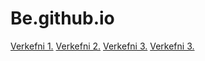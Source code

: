 # Be.github.io
[Verkefni 1.](Verkefni-1/index.html)
[Verkefni 2.](Verkefni-2/index.html)
[Verkefni 3.](Verkefni-3/Verkefni-3.1)
[Verkefni 3.](Verkefni-3/Verkefni-3.2)

